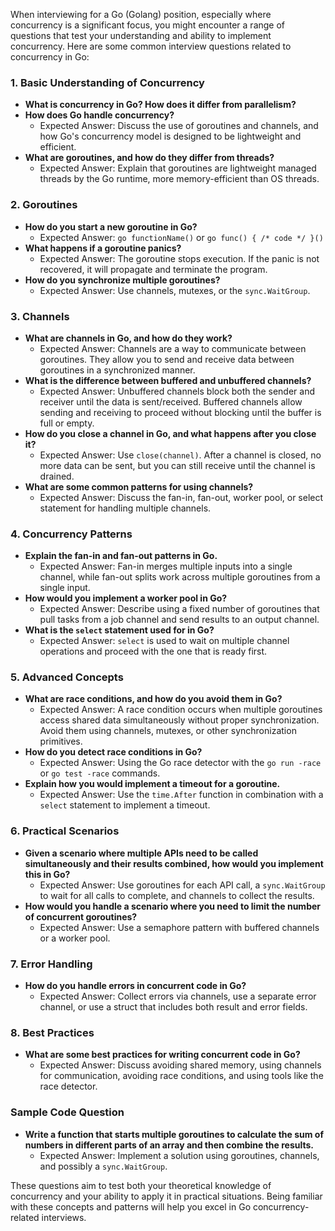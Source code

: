 When interviewing for a Go (Golang) position, especially where concurrency is a significant focus, you might encounter a range of questions that test your understanding and ability to implement concurrency. Here are some common interview questions related to concurrency in Go:

### 1. **Basic Understanding of Concurrency**

- **What is concurrency in Go? How does it differ from parallelism?**
- **How does Go handle concurrency?**
    - Expected Answer: Discuss the use of goroutines and channels, and how Go's concurrency model is designed to be lightweight and efficient.
- **What are goroutines, and how do they differ from threads?**
    - Expected Answer: Explain that goroutines are lightweight managed threads by the Go runtime, more memory-efficient than OS threads.

### 2. **Goroutines**

- **How do you start a new goroutine in Go?**
    - Expected Answer: `go functionName()` or `go func() { /* code */ }()`
- **What happens if a goroutine panics?**
    - Expected Answer: The goroutine stops execution. If the panic is not recovered, it will propagate and terminate the program.
- **How do you synchronize multiple goroutines?**
    - Expected Answer: Use channels, mutexes, or the `sync.WaitGroup`.

### 3. **Channels**

- **What are channels in Go, and how do they work?**
    - Expected Answer: Channels are a way to communicate between goroutines. They allow you to send and receive data between goroutines in a synchronized manner.
- **What is the difference between buffered and unbuffered channels?**
    - Expected Answer: Unbuffered channels block both the sender and receiver until the data is sent/received. Buffered channels allow sending and receiving to proceed without blocking until the buffer is full or empty.
- **How do you close a channel in Go, and what happens after you close it?**
    - Expected Answer: Use `close(channel)`. After a channel is closed, no more data can be sent, but you can still receive until the channel is drained.
- **What are some common patterns for using channels?**
    - Expected Answer: Discuss the fan-in, fan-out, worker pool, or select statement for handling multiple channels.

### 4. **Concurrency Patterns**

- **Explain the fan-in and fan-out patterns in Go.**
    - Expected Answer: Fan-in merges multiple inputs into a single channel, while fan-out splits work across multiple goroutines from a single input.
- **How would you implement a worker pool in Go?**
    - Expected Answer: Describe using a fixed number of goroutines that pull tasks from a job channel and send results to an output channel.
- **What is the `select` statement used for in Go?**
    - Expected Answer: `select` is used to wait on multiple channel operations and proceed with the one that is ready first.

### 5. **Advanced Concepts**

- **What are race conditions, and how do you avoid them in Go?**
    - Expected Answer: A race condition occurs when multiple goroutines access shared data simultaneously without proper synchronization. Avoid them using channels, mutexes, or other synchronization primitives.
- **How do you detect race conditions in Go?**
    - Expected Answer: Using the Go race detector with the `go run -race` or `go test -race` commands.
- **Explain how you would implement a timeout for a goroutine.**
    - Expected Answer: Use the `time.After` function in combination with a `select` statement to implement a timeout.

### 6. **Practical Scenarios**

- **Given a scenario where multiple APIs need to be called simultaneously and their results combined, how would you implement this in Go?**
    - Expected Answer: Use goroutines for each API call, a `sync.WaitGroup` to wait for all calls to complete, and channels to collect the results.
- **How would you handle a scenario where you need to limit the number of concurrent goroutines?**
    - Expected Answer: Use a semaphore pattern with buffered channels or a worker pool.

### 7. **Error Handling**

- **How do you handle errors in concurrent code in Go?**
    - Expected Answer: Collect errors via channels, use a separate error channel, or use a struct that includes both result and error fields.

### 8. **Best Practices**

- **What are some best practices for writing concurrent code in Go?**
    - Expected Answer: Discuss avoiding shared memory, using channels for communication, avoiding race conditions, and using tools like the race detector.

### Sample Code Question

- **Write a function that starts multiple goroutines to calculate the sum of numbers in different parts of an array and then combine the results.**
    - Expected Answer: Implement a solution using goroutines, channels, and possibly a `sync.WaitGroup`.

These questions aim to test both your theoretical knowledge of concurrency and your ability to apply it in practical situations. Being familiar with these concepts and patterns will help you excel in Go concurrency-related interviews.
